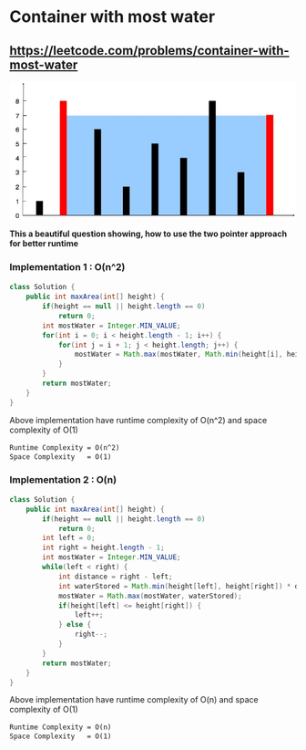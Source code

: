 # Container with most water

## https://leetcode.com/problems/container-with-most-water

![Area with most water](example.jpg?raw=true "Title")

**This a beautiful question showing, how to use the two pointer approach for better runtime**

### Implementation 1 : O(n^2)

```java
class Solution {
    public int maxArea(int[] height) {
        if(height == null || height.length == 0)
            return 0;
        int mostWater = Integer.MIN_VALUE;
        for(int i = 0; i < height.length - 1; i++) {
            for(int j = i + 1; j < height.length; j++) {
                mostWater = Math.max(mostWater, Math.min(height[i], height[j]) * (j-i));
            }
        }
        return mostWater;
    }
}
```
Above implementation have runtime complexity of O(n^2) and space complexity of O(1)

```
Runtime Complexity = O(n^2)
Space Complexity   = O(1)
```

### Implementation 2 : O(n)

```java
class Solution {
    public int maxArea(int[] height) {
        if(height == null || height.length == 0)
            return 0;
        int left = 0;
        int right = height.length - 1;
        int mostWater = Integer.MIN_VALUE;
        while(left < right) {
            int distance = right - left;
            int waterStored = Math.min(height[left], height[right]) * distance;
            mostWater = Math.max(mostWater, waterStored);
            if(height[left] <= height[right]) {
                left++;
            } else {
                right--;
            }
        }
        return mostWater;
    }
}
```

Above implementation have runtime complexity of O(n) and space complexity of O(1)

```
Runtime Complexity = O(n)
Space Complexity   = O(1)
```
